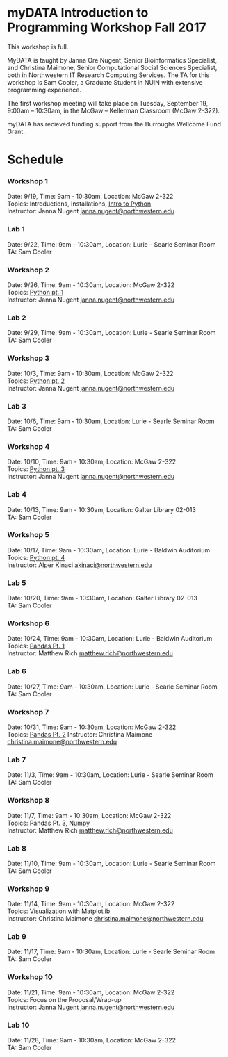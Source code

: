 # myDATA Introduction to Programming Workshop Fall 2017
 
This workshop is full.

MyDATA is taught by Janna Ore Nugent, Senior Bioinformatics Specialist, and Christina Maimone, Senior Computational Social Sciences Specialist, both in Northwestern IT Research Computing Services.  The TA for this workshop is Sam Cooler, a Graduate Student in NUIN with extensive programming experience.

The first workshop meeting will take place on Tuesday, September 19, 9:00am – 10:30am, in the McGaw – Kellerman Classroom (McGaw 2-322). 

myDATA has recieved funding support from the Burroughs Wellcome Fund Grant. 

# Schedule

### Workshop 1  
Date: 9/19, Time: 9am - 10:30am, Location: McGaw 2-322  
Topics:  Introductions, Installations, [Intro to Python](https://github.com/nuitrcs/pythonworkshops/tree/master/intropython/Part_1)  
Instructor: Janna Nugent janna.nugent@northwestern.edu  

### Lab 1
Date: 9/22, Time: 9am - 10:30am, Location: Lurie - Searle Seminar Room  
TA: Sam Cooler  

### Workshop 2
Date: 9/26, Time: 9am - 10:30am, Location: McGaw 2-322  
Topics:  [Python pt. 1](https://github.com/nuitrcs/pythonworkshops/tree/master/intropython/Part_1)  
Instructor: Janna Nugent janna.nugent@northwestern.edu  

### Lab 2
Date: 9/29, Time: 9am - 10:30am, Location: Lurie - Searle Seminar Room  
TA: Sam Cooler  

### Workshop 3
Date: 10/3, Time: 9am - 10:30am, Location: McGaw 2-322  
Topics:  [Python pt. 2](https://github.com/nuitrcs/pythonworkshops/tree/master/intropython/Part_2)  
Instructor: Janna Nugent janna.nugent@northwestern.edu  

### Lab 3
Date: 10/6, Time: 9am - 10:30am, Location: Lurie - Searle Seminar Room  
TA: Sam Cooler  

### Workshop 4
Date: 10/10, Time: 9am - 10:30am, Location: McGaw 2-322  
Topics:  [Python pt. 3](https://github.com/nuitrcs/pythonworkshops/tree/master/intropython/Part_3)  
Instructor: Janna Nugent janna.nugent@northwestern.edu  

### Lab 4
Date: 10/13, Time: 9am - 10:30am, Location: Galter Library 02-013  
TA: Sam Cooler  

### Workshop 5
Date: 10/17, Time: 9am - 10:30am, Location: Lurie - Baldwin Auditorium  
Topics:  [Python pt. 4](https://github.com/nuitrcs/pythonworkshops/intropython/Part_4)  
Instructor: Alper Kinaci akinaci@northwestern.edu  

### Lab 5
Date: 10/20, Time: 9am - 10:30am, Location: Galter Library 02-013  
TA: Sam Cooler  

### Workshop 6
Date: 10/24, Time: 9am - 10:30am, Location: Lurie - Baldwin Auditorium  
Topics: [Pandas Pt. 1](https://github.com/nuitrcs/pythonworkshops/dataanalysis/pandas/Part%201%20-%20Basics.ipynb)  
Instructor: Matthew Rich matthew.rich@northwestern.edu  

### Lab 6
Date: 10/27, Time: 9am - 10:30am, Location: Lurie - Searle Seminar Room  
TA: Sam Cooler

### Workshop 7  
Date: 10/31, Time: 9am - 10:30am, Location: McGaw 2-322  
Topics:  [Pandas Pt. 2](https://github.com/nuitrcs/pythonworkshops/dataanalysis/pandas/Part%202%20-%20Grouping%2C%20Plotting%2C%20%26%20Merging.ipynb) 
Instructor: Christina Maimone christina.maimone@northwestern.edu  

### Lab 7
Date: 11/3, Time: 9am - 10:30am, Location: Lurie - Searle Seminar Room  
TA: Sam Cooler 

### Workshop 8  
Date: 11/7, Time: 9am - 10:30am, Location: McGaw 2-322   
Topics:  Pandas Pt. 3, Numpy  
Instructor: Matthew Rich matthew.rich@northwestern.edu  

### Lab 8
Date: 11/10, Time: 9am - 10:30am, Location: Lurie - Searle Seminar Room  
TA: Sam Cooler 

### Workshop 9
Date: 11/14, Time: 9am - 10:30am, Location: McGaw 2-322  
Topics:  Visualization with Matplotlib   
Instructor: Christina Maimone christina.maimone@northwestern.edu  

### Lab 9
Date: 11/17, Time: 9am - 10:30am, Location: Lurie - Searle Seminar Room  
TA: Sam Cooler 

### Workshop 10
Date: 11/21, Time: 9am - 10:30am, Location: McGaw 2-322  
Topics:  Focus on the Proposal/Wrap-up     
Instructor: Janna Nugent janna.nugent@northwestern.edu  

### Lab 10
Date: 11/28, Time: 9am - 10:30am, Location: McGaw 2-322   
TA: Sam Cooler 
